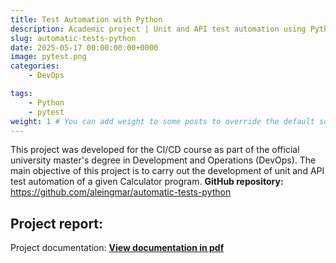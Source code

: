 ```yaml
---
title: Test Automation with Python
description: Academic project | Unit and API test automation using Python.
slug: automatic-tests-python
date: 2025-05-17 00:00:00:00+0000
image: pytest.png
categories:
    - DevOps

tags:
    - Python
    - pytest
weight: 1 # You can add weight to some posts to override the default sorting (date descending)
---
```


This project was developed for the CI/CD course as part of the official university master's degree in Development and Operations (DevOps).
The main objective of this project is to carry out the development of unit and API test automation of a given Calculator program.
**GitHub repository:** 
https://github.com/aleingmar/automatic-tests-python


## Project report:
Project documentation: [**View documentation in pdf**](/post/automatic-test-python/Act2_AutomatizacionPruebasPython_AlejandroIngles.pdf)